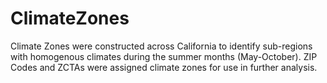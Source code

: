 # ClimateZones 
Climate Zones were constructed across California to identify sub-regions with homogenous climates during the summer months (May-October). ZIP Codes and ZCTAs were assigned climate zones for use in further analysis.

